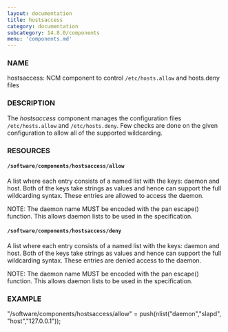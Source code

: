 ```yaml
---
layout: documentation
title: hostsaccess
category: documentation
subcategory: 14.8.0/components
menu: 'components.md'
---
```

### NAME

hostsaccess: NCM component to control `/etc/hosts.allow` and hosts.deny files

### DESCRIPTION

The _hostsaccess_ component manages the configuration files `/etc/hosts.allow`
and `/etc/hosts.deny`.  Few checks are done on the given configuration to
allow all of the supported wildcarding.

### RESOURCES

#### `/software/components/hostsaccess/allow`

A list where each entry consists of a named list with the keys: daemon
and host.  Both of the keys take strings as values and hence can
support the full wildcarding syntax.  These entries are allowed to
access the daemon.

NOTE: The daemon name MUST be encoded with the pan escape()
function. This allows daemon lists to be used in the specification.

#### `/software/components/hostsaccess/deny`

A list where each entry consists of a named list with the keys: daemon
and host.  Both of the keys take strings as values and hence can
support the full wildcarding syntax.  These entries are denied access
to the daemon.

NOTE: The daemon name MUST be encoded with the pan escape()
function. This allows daemon lists to be used in the specification.

### EXAMPLE

"/software/components/hostsaccess/allow" = push(nlist("daemon","slapd",
                                                 "host","127.0.0.1"));
